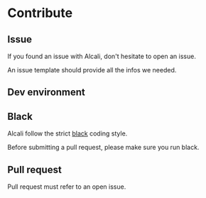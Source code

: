 # Contribute

## Issue

If you found an issue with Alcali, don't hesitate to open an issue.

An issue template should provide all the infos we needed. 

## Dev environment

## Black

Alcali follow the strict [black](https://black.readthedocs.io/en/stable/) coding style.

Before submitting a pull request, please make sure you run black.

## Pull request

Pull request must refer to an open issue.